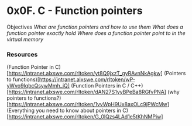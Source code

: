 # 0x0F. C - Function pointers

Objectives
*What are function pointers and how to use them*
*What does a function pointer exactly hold*
*Where does a function pointer point to in the virtual memory*

### Resources
(Function Pointer in C)[https://intranet.alxswe.com/rltoken/yt8Q9jxzT_gyRAvnNkAgkw]
(Pointers to functions)[https://intranet.alxswe.com/rltoken/wP-yWvo9IqbcQsywMmh_iQ]
(Function Pointers in C / C++)[https://intranet.alxswe.com/rltoken/dAN27S1yyBPeBa8RGfvPNA]
(why pointers to functions?)[https://intranet.alxswe.com/rltoken/1vvWpH9Ux8axOLc9jPWcMw]
(Everything you need to know about pointers in C)[https://intranet.alxswe.com/rltoken/G_0lQzs4LAd1e5tKhNMPiw]
